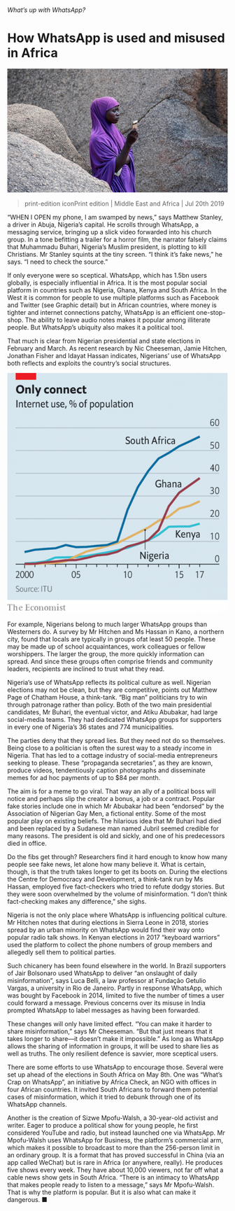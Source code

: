 ###### What’s up with WhatsApp?

# How WhatsApp is used and misused in Africa 

![image](images/20190720_MAP001_0.jpg) 

> print-edition iconPrint edition | Middle East and Africa | Jul 20th 2019 

“WHEN I OPEN my phone, I am swamped by news,” says Matthew Stanley, a driver in Abuja, Nigeria’s capital. He scrolls through WhatsApp, a messaging service, bringing up a slick video forwarded into his church group. In a tone befitting a trailer for a horror film, the narrator falsely claims that Muhammadu Buhari, Nigeria’s Muslim president, is plotting to kill Christians. Mr Stanley squints at the tiny screen. “I think it’s fake news,” he says. “I need to check the source.” 

If only everyone were so sceptical. WhatsApp, which has 1.5bn users globally, is especially influential in Africa. It is the most popular social platform in countries such as Nigeria, Ghana, Kenya and South Africa. In the West it is common for people to use multiple platforms such as Facebook and Twitter (see Graphic detail) but in African countries, where money is tighter and internet connections patchy, WhatsApp is an efficient one-stop-shop. The ability to leave audio notes makes it popular among illiterate people. But WhatsApp’s ubiquity also makes it a political tool. 

That much is clear from Nigerian presidential and state elections in February and March. As recent research by Nic Cheeseman, Jamie Hitchen, Jonathan Fisher and Idayat Hassan indicates, Nigerians’ use of WhatsApp both reflects and exploits the country’s social structures. 

![image](images/20190720_MAC425.png) 

For example, Nigerians belong to much larger WhatsApp groups than Westerners do. A survey by Mr Hitchen and Ms Hassan in Kano, a northern city, found that locals are typically in groups ofat least 50 people. These may be made up of school acquaintances, work colleagues or fellow worshippers. The larger the group, the more quickly information can spread. And since these groups often comprise friends and community leaders, recipients are inclined to trust what they read. 

Nigeria’s use of WhatsApp reflects its political culture as well. Nigerian elections may not be clean, but they are competitive, points out Matthew Page of Chatham House, a think-tank. “Big man” politicians try to win through patronage rather than policy. Both of the two main presidential candidates, Mr Buhari, the eventual victor, and Atiku Abubakar, had large social-media teams. They had dedicated WhatsApp groups for supporters in every one of Nigeria’s 36 states and 774 municipalities. 

The parties deny that they spread lies. But they need not do so themselves. Being close to a politician is often the surest way to a steady income in Nigeria. That has led to a cottage industry of social-media entrepreneurs seeking to please. These “propaganda secretaries”, as they are known, produce videos, tendentiously caption photographs and disseminate memes for ad hoc payments of up to $84 per month. 

The aim is for a meme to go viral. That way an ally of a political boss will notice and perhaps slip the creator a bonus, a job or a contract. Popular fake stories include one in which Mr Abubakar had been “endorsed” by the Association of Nigerian Gay Men, a fictional entity. Some of the most popular play on existing beliefs. The hilarious idea that Mr Buhari had died and been replaced by a Sudanese man named Jubril seemed credible for many reasons. The president is old and sickly, and one of his predecessors died in office. 

Do the fibs get through? Researchers find it hard enough to know how many people see fake news, let alone how many believe it. What is certain, though, is that the truth takes longer to get its boots on. During the elections the Centre for Democracy and Development, a think-tank run by Ms Hassan, employed five fact-checkers who tried to refute dodgy stories. But they were soon overwhelmed by the volume of misinformation. “I don’t think fact-checking makes any difference,” she sighs. 

Nigeria is not the only place where WhatsApp is influencing political culture. Mr Hitchen notes that during elections in Sierra Leone in 2018, stories spread by an urban minority on WhatsApp would find their way onto popular radio talk shows. In Kenyan elections in 2017 “keyboard warriors” used the platform to collect the phone numbers of group members and allegedly sell them to political parties. 

Such chicanery has been found elsewhere in the world. In Brazil supporters of Jair Bolsonaro used WhatsApp to deliver “an onslaught of daily misinformation”, says Luca Belli, a law professor at Fundação Getulio Vargas, a university in Rio de Janeiro. Partly in response WhatsApp, which was bought by Facebook in 2014, limited to five the number of times a user could forward a message. Previous concerns over its misuse in India prompted WhatsApp to label messages as having been forwarded. 

These changes will only have limited effect. “You can make it harder to share misinformation,” says Mr Cheeseman. “But that just means that it takes longer to share—it doesn’t make it impossible.” As long as WhatsApp allows the sharing of information in groups, it will be used to share lies as well as truths. The only resilient defence is savvier, more sceptical users. 

There are some efforts to use WhatsApp to encourage those. Several were set up ahead of the elections in South Africa on May 8th. One was “What’s Crap on WhatsApp”, an initiative by Africa Check, an NGO with offices in four African countries. It invited South Africans to forward them potential cases of misinformation, which it tried to debunk through one of its WhatsApp channels. 

Another is the creation of Sizwe Mpofu-Walsh, a 30-year-old activist and writer. Eager to produce a political show for young people, he first considered YouTube and radio, but instead launched one via WhatsApp. Mr Mpofu-Walsh uses WhatsApp for Business, the platform’s commercial arm, which makes it possible to broadcast to more than the 256-person limit in an ordinary group. It is a format that has proved successful in China (via an app called WeChat) but is rare in Africa (or anywhere, really). He produces five shows every week. They have about 10,000 viewers, not far off what a cable news show gets in South Africa. “There is an intimacy to WhatsApp that makes people ready to listen to a message,” says Mr Mpofu-Walsh. That is why the platform is popular. But it is also what can make it dangerous. ■ 

